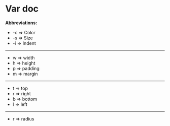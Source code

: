 # Var doc

**Abbreviations:**

* -c => Color
* -s => Size
* -i => Indent
---
* w => width
* h => height
* p => padding
* m => margin
---
* t => top
* r => right
* b => bottom
* l => left
---
* r => radius